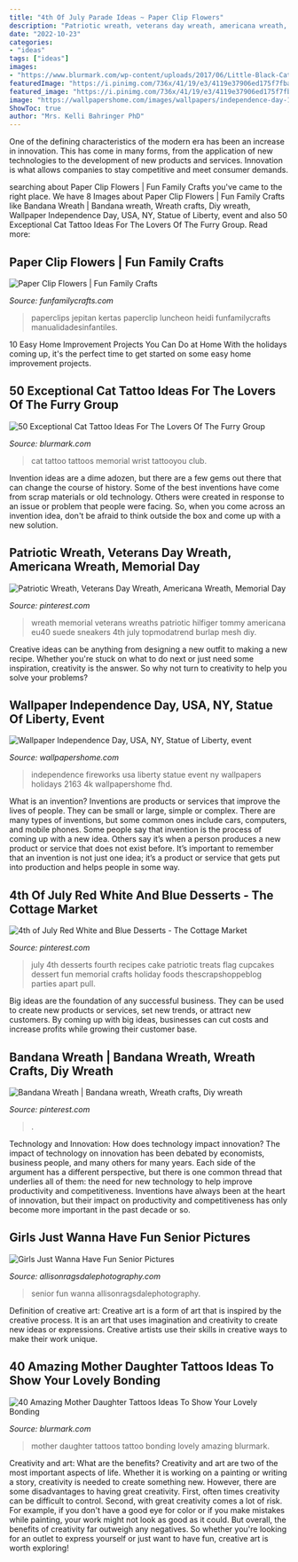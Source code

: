 ```yaml
---
title: "4th Of July Parade Ideas ~ Paper Clip Flowers"
description: "Patriotic wreath, veterans day wreath, americana wreath, memorial day"
date: "2022-10-23"
categories:
- "ideas"
tags: ["ideas"]
images:
- "https://www.blurmark.com/wp-content/uploads/2017/06/Little-Black-Cat-Memorial-Tattoo-On-Wrist.jpg"
featuredImage: "https://i.pinimg.com/736x/41/19/e3/4119e37906ed175f7fba26880f0709ef.jpg"
featured_image: "https://i.pinimg.com/736x/41/19/e3/4119e37906ed175f7fba26880f0709ef.jpg"
image: "https://wallpapershome.com/images/wallpapers/independence-day-1920x1080-usa-ny-statue-of-liberty-event-fireworks-2163.jpg"
ShowToc: true
author: "Mrs. Kelli Bahringer PhD"
---
```



One of the defining characteristics of the modern era has been an increase in innovation. This has come in many forms, from the application of new technologies to the development of new products and services. Innovation is what allows companies to stay competitive and meet consumer demands.

	

		
searching about Paper Clip Flowers | Fun Family Crafts you've came to the right place. We have 8 Images about Paper Clip Flowers | Fun Family Crafts like Bandana Wreath | Bandana wreath, Wreath crafts, Diy wreath, Wallpaper Independence Day, USA, NY, Statue of Liberty, event and also 50 Exceptional Cat Tattoo Ideas For The Lovers Of The Furry Group. Read more:
		
    
## Paper Clip Flowers | Fun Family Crafts

<img loading=lazy src="https://funfamilycrafts.com/wp-content/uploads/2013/07/P-Heidi-Paper-Clip-Flowers.png" onerror="this.onerror=null;this.src='https://tse1.mm.bing.net/th?id=OIP.2fWWJHieNytOZpE4JnyWHQHaJ3&amp;pid=15.1';" alt="Paper Clip Flowers | Fun Family Crafts">

_Source: funfamilycrafts.com_

>paperclips jepitan kertas paperclip luncheon heidi funfamilycrafts manualidadesinfantiles. 

	

10 Easy Home Improvement Projects You Can Do at Home
With the holidays coming up, it's the perfect time to get started on some easy home improvement projects.

    
## 50 Exceptional Cat Tattoo Ideas For The Lovers Of The Furry Group

<img loading=lazy src="https://www.blurmark.com/wp-content/uploads/2017/06/Little-Black-Cat-Memorial-Tattoo-On-Wrist.jpg" onerror="this.onerror=null;this.src='https://tse1.mm.bing.net/th?id=OIP.Ff5uzUCXhXkaYXZ8wYCnUAHaKp&amp;pid=15.1';" alt="50 Exceptional Cat Tattoo Ideas For The Lovers Of The Furry Group">

_Source: blurmark.com_

>cat tattoo tattoos memorial wrist tattooyou club. 

	

Invention ideas are a dime adozen, but there are a few gems out there that can change the course of history. Some of the best inventions have come from scrap materials or old technology. Others were created in response to an issue or problem that people were facing. So, when you come across an invention idea, don't be afraid to think outside the box and come up with a new solution.

    
## Patriotic Wreath, Veterans Day Wreath, Americana Wreath, Memorial Day

<img loading=lazy src="https://i.pinimg.com/736x/dd/2c/cf/dd2ccf554adf92429e9c1827f863ade2.jpg" onerror="this.onerror=null;this.src='https://tse3.mm.bing.net/th?id=OIP.y5w_iY9ncJbIzBfJsWTP-wHaJ3&amp;pid=15.1';" alt="Patriotic Wreath, Veterans Day Wreath, Americana Wreath, Memorial Day">

_Source: pinterest.com_

>wreath memorial veterans wreaths patriotic hilfiger tommy americana eu40 suede sneakers 4th july topmodatrend burlap mesh diy. 

	

Creative ideas can be anything from designing a new outfit to making a new recipe. Whether you're stuck on what to do next or just need some inspiration, creativity is the answer. So why not turn to creativity to help you solve your problems?

    
## Wallpaper Independence Day, USA, NY, Statue Of Liberty, Event

<img loading=lazy src="https://wallpapershome.com/images/wallpapers/independence-day-1920x1080-usa-ny-statue-of-liberty-event-fireworks-2163.jpg" onerror="this.onerror=null;this.src='https://tse3.mm.bing.net/th?id=OIP.ochsY4XnKWu-MLdxUXoGcQHaEK&amp;pid=15.1';" alt="Wallpaper Independence Day, USA, NY, Statue of Liberty, event">

_Source: wallpapershome.com_

>independence fireworks usa liberty statue event ny wallpapers holidays 2163 4k wallpapershome fhd. 

	

What is an invention?
Inventions are products or services that improve the lives of people. They can be small or large, simple or complex. There are many types of inventions, but some common ones include cars, computers, and mobile phones. Some people say that invention is the process of coming up with a new idea. Others say it’s when a person produces a new product or service that does not exist before. It’s important to remember that an invention is not just one idea; it’s a product or service that gets put into production and helps people in some way.

    
## 4th Of July Red White And Blue Desserts - The Cottage Market

<img loading=lazy src="https://i.pinimg.com/736x/4c/5c/5a/4c5c5ad0bd2caeb78712e3763b483d3d.jpg" onerror="this.onerror=null;this.src='https://tse3.mm.bing.net/th?id=OIP.QgEr5izn9BD8zoKjnictdQAAAA&amp;pid=15.1';" alt="4th of July Red White and Blue Desserts - The Cottage Market">

_Source: pinterest.com_

>july 4th desserts fourth recipes cake patriotic treats flag cupcakes dessert fun memorial crafts holiday foods thescrapshoppeblog parties apart pull. 

	

Big ideas are the foundation of any successful business. They can be used to create new products or services, set new trends, or attract new customers. By coming up with big ideas, businesses can cut costs and increase profits while growing their customer base.

    
## Bandana Wreath | Bandana Wreath, Wreath Crafts, Diy Wreath

<img loading=lazy src="https://i.pinimg.com/736x/41/19/e3/4119e37906ed175f7fba26880f0709ef.jpg" onerror="this.onerror=null;this.src='https://tse4.mm.bing.net/th?id=OIP.5u3U-T3TZasO3FdaE2IzzAHaJ3&amp;pid=15.1';" alt="Bandana Wreath | Bandana wreath, Wreath crafts, Diy wreath">

_Source: pinterest.com_

>. 

	

Technology and Innovation: How does technology impact innovation?
The impact of technology on innovation has been debated by economists, business people, and many others for many years. Each side of the argument has a different perspective, but there is one common thread that underlies all of them: the need for new technology to help improve productivity and competitiveness. Inventions have always been at the heart of innovation, but their impact on productivity and competitiveness has only become more important in the past decade or so.

    
## Girls Just Wanna Have Fun Senior Pictures

<img loading=lazy src="https://allisonragsdalephotography.com/wp-content/uploads/2012/06/DSC7202-Edit.jpg" onerror="this.onerror=null;this.src='https://tse3.mm.bing.net/th?id=OIP.QY-39TohNMNelIMHD4UiswHaLI&amp;pid=15.1';" alt="Girls Just Wanna Have Fun Senior Pictures">

_Source: allisonragsdalephotography.com_

>senior fun wanna allisonragsdalephotography. 

	

Definition of creative art:
Creative art is a form of art that is inspired by the creative process. It is an art that uses imagination and creativity to create new ideas or expressions. Creative artists use their skills in creative ways to make their work unique.

    
## 40 Amazing Mother Daughter Tattoos Ideas To Show Your Lovely Bonding

<img loading=lazy src="https://www.blurmark.com/wp-content/uploads/2017/03/Mother-Daughter-Tattoo-Design-27.jpg" onerror="this.onerror=null;this.src='https://tse2.mm.bing.net/th?id=OIP.y_87L-mrZ-EY2cZ5QJa-aAHaJ4&amp;pid=15.1';" alt="40 Amazing Mother Daughter Tattoos Ideas To Show Your Lovely Bonding">

_Source: blurmark.com_

>mother daughter tattoos tattoo bonding lovely amazing blurmark. 

	

Creativity and art: What are the benefits?
Creativity and art are two of the most important aspects of life. Whether it is working on a painting or writing a story, creativity is needed to create something new. However, there are some disadvantages to having great creativity. First, often times creativity can be difficult to control. Second, with great creativity comes a lot of risk. For example, if you don't have a good eye for color or if you make mistakes while painting, your work might not look as good as it could. But overall, the benefits of creativity far outweigh any negatives. So whether you're looking for an outlet to express yourself or just want to have fun, creative art is worth exploring!

